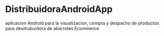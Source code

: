 # DistribuidoraAndroidApp
aplicacion Android para la visualizacion, compra y despacho de productos para desitrubuidora de abarrotes Ecommerce
